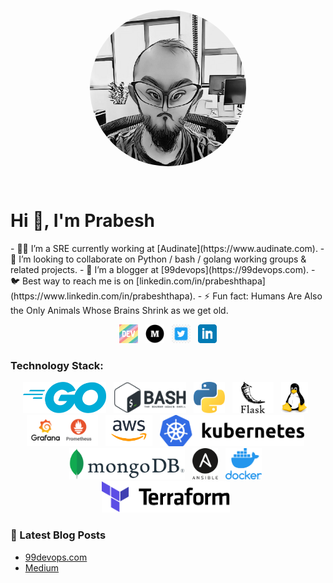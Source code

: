 <p align='center'>
  <a href=""><img align='center' src="https://github.com/pgaijin66/pgaijin66/blob/main/icon/avatar.png" height="auto" width="250" style="border-radius:50%"></a>
</p>

<br />


# Hi 👋, I'm Prabesh
<p>
- 👨‍💻 I’m a SRE currently working at [Audinate](https://www.audinate.com).
- 🐧 I’m looking to collaborate on Python / bash / golang working groups & related projects. 
- 🐍 I’m a blogger at [99devops](https://99devops.com). 
- 🐦 Best way to reach me is on [linkedin.com/in/prabeshthapa](https://www.linkedin.com/in/prabeshthapa). 
- ⚡  Fun fact: Humans Are Also the Only Animals Whose Brains Shrink as we get old.
</p>



<p align='center'>
<a href="https://dev.to/pgaijin66"><img height="30" src="https://raw.githubusercontent.com/pgaijin66/pgaijin66/main/icon/dev.png"></a>&nbsp;&nbsp;
<a href="pgaijin66.medium.com"><img height="30" src="https://raw.githubusercontent.com/pgaijin66/pgaijin66/main/icon/medium.png"></a>&nbsp;&nbsp;
<a href="https://twitter.com/pgaijin66"><img height="30" src="https://raw.githubusercontent.com/pgaijin66/pgaijin66/main/icon/twitter.jpeg"></a>&nbsp;&nbsp;
<a href="https://www.linkedin.com/in/prabeshthapa/"><img height="30" src="https://raw.githubusercontent.com/pgaijin66/pgaijin66/main/icon/linkedin.png?raw=true"></a>
</p>


### Technology Stack:

<p align='center'>
<a href=""><img height="50" src="https://raw.githubusercontent.com/pgaijin66/pgaijin66/main/icon/go.png"></a>&nbsp;&nbsp;
<a href=""><img height="50" src="https://raw.githubusercontent.com/pgaijin66/pgaijin66/main/icon/bash.png"></a>&nbsp;&nbsp;
<a href=""><img height="50" src="https://raw.githubusercontent.com/pgaijin66/pgaijin66/main/icon/python.png"></a>&nbsp;&nbsp;
<a href=""><img height="50" src="https://raw.githubusercontent.com/pgaijin66/pgaijin66/main/icon/flask.png"></a>&nbsp;&nbsp;
<a href=""><img height="50" src="https://raw.githubusercontent.com/pgaijin66/pgaijin66/main/icon/tux.png"></a>&nbsp;&nbsp;
<a href=""><img height="50" src="https://raw.githubusercontent.com/pgaijin66/pgaijin66/main/icon/pg.png"></a>&nbsp;&nbsp;
<a href=""><img height="50" src="https://raw.githubusercontent.com/pgaijin66/pgaijin66/main/icon/aws.png"></a>&nbsp;&nbsp;
<a href=""><img height="50" src="https://raw.githubusercontent.com/pgaijin66/pgaijin66/main/icon/k8s.png"></a>&nbsp;&nbsp;
<a href=""><img height="50" src="https://raw.githubusercontent.com/pgaijin66/pgaijin66/main/icon/mongo.png"></a>&nbsp;&nbsp;
<a href=""><img height="50" src="https://raw.githubusercontent.com/pgaijin66/pgaijin66/main/icon/ansible.png"></a>&nbsp;&nbsp;
<a href=""><img height="50" src="https://raw.githubusercontent.com/pgaijin66/pgaijin66/main/icon/docker.png"></a>&nbsp;&nbsp;
<a href=""><img height="50" src="https://raw.githubusercontent.com/pgaijin66/pgaijin66/main/icon/tf.png"></a>&nbsp;&nbsp;
</p>

### 📕 Latest Blog Posts

- [99devops.com](https://99devops.com) <br />
- [Medium](https://pgaijin66.medium.com/) <br />

